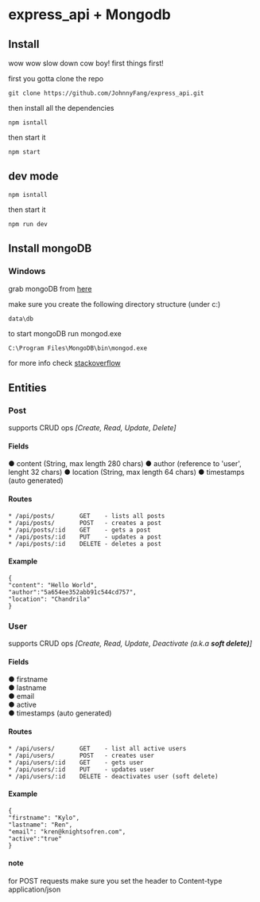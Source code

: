 # express_api + Mongodb
## Install
wow wow slow down cow boy! first things first!

first you gotta clone the repo
```
git clone https://github.com/JohnnyFang/express_api.git
```
then install all the dependencies
```
npm isntall
```
then start it
```
npm start
```

## dev mode
```
npm isntall
```
then start it
```
npm run dev
```

## Install mongoDB
### Windows
grab mongoDB from [here](https://www.mongodb.com/download-center) 
   
make sure you create the following directory structure (under c:)
``` 
data\db
```
to start mongoDB run mongod.exe
```
C:\Program Files\MongoDB\bin\mongod.exe

```   
   
 for more info check [stackoverflow](https://stackoverflow.com/questions/2404742/how-to-install-mongodb-on-windows)

## Entities
### Post
supports CRUD ops *[Create, Read, Update, Delete]*
 #### Fields
 ● content (String, max length 280 chars)
 ● author (reference to 'user', lenght 32 chars)
 ● location (String, max length 64 chars)
 ● timestamps (auto generated)
    
 #### Routes
 ```
 * /api/posts/       GET    - lists all posts
 * /api/posts/       POST   - creates a post
 * /api/posts/:id    GET    - gets a post
 * /api/posts/:id    PUT    - updates a post
 * /api/posts/:id    DELETE - deletes a post
 ```
 #### Example
  ```
  {
  "content": "Hello World",
  "author":"5a654ee352abb91c544cd757",
  "location": "Chandrila"
  }
   ```
 
### User
supports CRUD ops *[Create, Read, Update, Deactivate (a.k.a **soft delete)**]*
 #### Fields
  ● firstname   
  ● lastname   
  ● email  
  ● active   
  ● timestamps  (auto generated)   
 #### Routes
 ```
 * /api/users/       GET    - list all active users
 * /api/users/       POST   - creates user
 * /api/users/:id    GET    - gets user
 * /api/users/:id    PUT    - updates user
 * /api/users/:id    DELETE - deactivates user (soft delete)
 ```
 #### Example
  ```
  {
  "firstname": "Kylo",
  "lastname": "Ren",
  "email": "kren@knightsofren.com",
  "active":"true"
  }
   ```
   #### note
   for POST requests make sure you set the header to
   Content-type application/json
